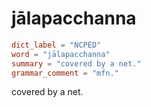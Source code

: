 # jālapacchanna

``` toml
dict_label = "NCPED"
word = "jālapacchanna"
summary = "covered by a net."
grammar_comment = "mfn."
```

covered by a net.

